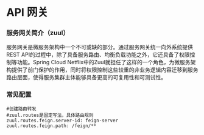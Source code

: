 # API 网关

### 服务网关简介（zuul）

 服务网关是微服务架构中一个不可或缺的部分。通过服务网关统一向外系统提供REST API的过程中，除了具备服务路由、均衡负载功能之外，它还具备了权限控制等功能。Spring Cloud Netflix中的Zuul就担任了这样的一个角色，为微服务架构提供了前门保护的作用，同时将权限控制这些较重的非业务逻辑内容迁移到服务路由层面，使得服务集群主体能够具备更高的可复用性和可测试性。 

### 常见配置

```properties
#创建路由转发
#zuul.routes是固定写法，具体路由规则
zuul.routes.feign.server-id: feign-server
zuul.routes.feign.path: /feign/**
```


